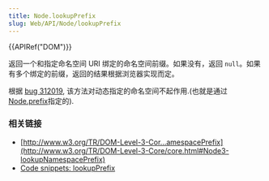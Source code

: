 ```yaml
---
title: Node.lookupPrefix
slug: Web/API/Node/lookupPrefix
---
```

{{APIRef("DOM")}}

返回一个和指定命名空间 URI 绑定的命名空间前缀。如果没有，返回 `null`。如果有多个绑定的前缀，返回的结果根据浏览器实现而定。

根据 [bug 312019](https://bugzilla.mozilla.org/show_bug.cgi?id=312019), 该方法对动态指定的命名空间不起作用.(也就是通过[Node.prefix](/en/DOM/Node.prefix)指定的).

### 相关链接

- [http://www.w3.org/TR/DOM-Level-3-Cor...amespacePrefix](http://www.w3.org/TR/DOM-Level-3-Core/core.html#Node3-lookupNamespacePrefix)
- [Code snippets: lookupPrefix](/En/Code_snippets/LookupPrefix)
